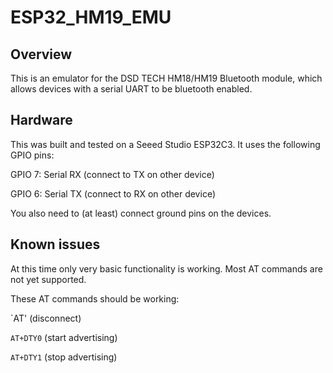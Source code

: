 # ESP32_HM19_EMU

## Overview
This is an emulator for the DSD TECH HM18/HM19 Bluetooth module, which allows devices with a serial UART to be bluetooth enabled.

## Hardware
This was built and tested on a Seeed Studio ESP32C3.  It uses the following GPIO pins:

GPIO 7: Serial RX (connect to TX on other device)

GPIO 6: Serial TX (connect to RX on other device)

You also need to (at least) connect ground pins on the devices.

## Known issues
At this time only very basic functionality is working. Most AT commands are not yet supported. 

These AT commands should be working:

`AT' (disconnect)

`AT+DTY0` (start advertising)

`AT+DTY1` (stop advertising)

